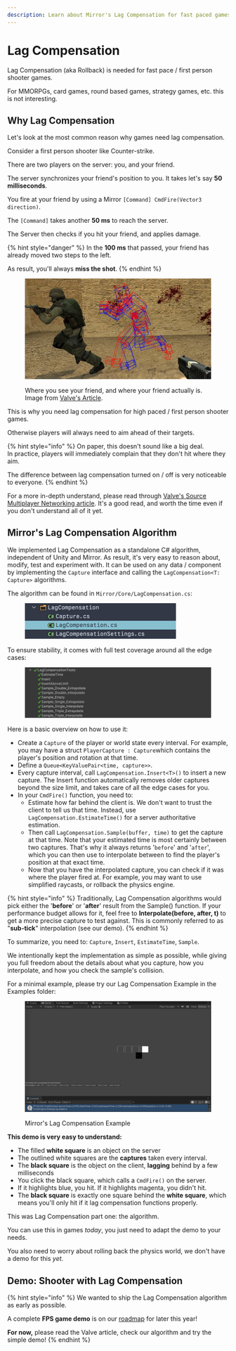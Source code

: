 ```yaml
---
description: Learn about Mirror's Lag Compensation for fast paced games.
---
```


# Lag Compensation

Lag Compensation (aka Rollback) is needed for fast pace / first person shooter games.

For MMORPGs, card games, round based games, strategy games, etc. this is not interesting.

## Why Lag Compensation

Let's look at the most common reason why games need lag compensation.

Consider a first person shooter like Counter-strike.

There are two players on the server: you, and your friend.

The server synchronizes your friend's position to you. It takes let's say **50 milliseconds**.

You fire at your friend by using a Mirror `[Command] CmdFire(Vector3 direction)`.

The `[Command]` takes another **50 ms** to reach the server.

The Server then checks if you hit your friend, and applies damage.

{% hint style="danger" %}
In the **100 ms** that passed, your friend has already moved two steps to the left.

As result, you'll always **miss the shot**.
{% endhint %}

<figure><img src="../../.gitbook/assets/image (1).png" alt=""><figcaption><p>Where you see your friend, and where your friend actually is. Image from <a href="https://developer.valvesoftware.com/wiki/Source_Multiplayer_Networking">Valve's Article</a>.</p></figcaption></figure>

This is why you need lag compensation for high paced / first person shooter games.

Otherwise players will always need to aim ahead of their targets.

{% hint style="info" %}
On paper, this doesn't sound like a big deal.\
In practice, players will immediately complain that they don't hit where they aim.

The difference between lag compensation turned on / off is very noticeable to everyone.
{% endhint %}

For a more in-depth understand, please read through [Valve's Source Multiplayer Networking article](https://developer.valvesoftware.com/wiki/Source\_Multiplayer\_Networking). It's a good read, and worth the time even if you don't understand all of it yet.

## Mirror's Lag Compensation Algorithm

We implemented Lag Compensation as a standalone C# algorithm, independent of Unity and Mirror. As result, it's very easy to reason about, modify, test and experiment with. It can be used on any data / component by implementing the `Capture` interface and calling the `LagCompensation<T: Capture>` algorithms.

The algorithm can be found in `Mirror/Core/LagCompensation.cs`:

<figure><img src="../../.gitbook/assets/2023-07-05 - 14-26-07@2x.png" alt="" width="344"><figcaption></figcaption></figure>

To ensure stability, it comes with full test coverage around all the edge cases:

<figure><img src="../../.gitbook/assets/2023-07-05 - 14-28-43@2x.png" alt=""><figcaption></figcaption></figure>

Here is a basic overview on how to use it:

* Create a `Capture` of the player or world state every interval. For example, you may have a struct `PlayerCapture : Capture`which contains the player's position and rotation at that time.
* Define a `Queue<KeyValuePair<time, capture>>`.
* Every capture interval, call `LagCompensation.Insert<T>()` to insert a new capture. The Insert function automatically removes older captures beyond the size limit, and takes care of all the edge cases for you.
* In your `CmdFire()` function, you need to:
  * Estimate how far behind the client is. We don't want to trust the client to tell us that time. Instead, use `LagCompensation.EstimateTime()` for a server authoritative estimation.&#x20;
  * Then call `LagCompensation.Sample(buffer, time)` to get the capture at that time. Note that your estimated time is most certainly between two captures. That's why it always returns '`before`' and '`after`', which you can then use to interpolate between to find the player's position at that exact time.
  * Now that you have the interpolated capture, you can check if it was where the player fired at. For example, you may want to use simplified raycasts, or rollback the physics engine.

{% hint style="info" %}
Traditionally, Lag Compensation algorithms would pick either the '**before**' or '**after**' result from the Sample() function. If your performance budget allows for it, feel free to **Interpolate(before, after, t)** to get a more precise capture to test against. This is commonly referred to as "**sub-tick**" interpolation (see our demo).
{% endhint %}

To summarize, you need to: `Capture`, `Insert`, `EstimateTime`, `Sample`.

We intentionally kept the implementation as simple as possible, while giving you full freedom about the details about what you capture, how you interpolate, and how you check the sample's collision.

For a minimal example, please try our Lag Compensation Example in the Examples folder:

<figure><img src="../../.gitbook/assets/2023-06-29 - lag compensation estimated time accurate by 6ms.png" alt=""><figcaption><p>Mirror's Lag Compensation Example</p></figcaption></figure>

**This demo is very easy to understand:**

* The filled **white square** is an object on the server
* The outlined white squares are the **captures** taken every interval.
* The **black square** is the object on the client, **lagging** behind by a few milliseconds
* You click the black square, which calls a `CmdFire()` on the server.
* If it highlights blue, you hit. If it highlights magenta, you didn't hit.
* The **black square** is exactly one square behind the **white square**, which means you'll only hit if it lag compensation functions properly.

This was Lag Compensation part one: the algorithm.

You can use this in games _today_, you just need to adapt the demo to your needs.

You also need to worry about rolling back the physics world, we don't have a demo for this _yet_.

## Demo: Shooter with Lag Compensation

{% hint style="info" %}
We wanted to ship the Lag Compensation algorithm as early as possible.

A complete **FPS game demo** is on our [roadmap](https://discord.com/channels/343440455738064897/468084877338869791/756431342627061770) for later this year!

**For now,** please read the Valve article, check our algorithm and try the simple demo!
{% endhint %}
